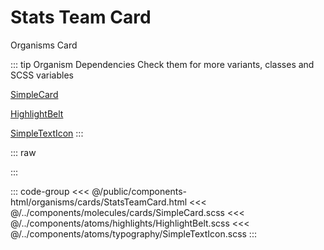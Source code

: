 # Stats Team Card
<Badge type="tip">Organisms</Badge> <Badge type="info">Card</Badge>

::: tip Organism Dependencies
Check them for more variants, classes and SCSS variables

[SimpleCard](/molecules/cards/SimpleCard)

[HighlightBelt](/atoms/highlights/HighlightBelt)

[SimpleTextIcon](/atoms/typography/SimpleTextIcon)
:::


::: raw
<div class="dev-section">
    <!--@include: ../../public/components-html/organisms/cards/StatsTeamCard.html -->
</div>
:::

::: code-group
<<< @/public/components-html/organisms/cards/StatsTeamCard.html
<<< @/../components/molecules/cards/SimpleCard.scss
<<< @/../components/atoms/highlights/HighlightBelt.scss
<<< @/../components/atoms/typography/SimpleTextIcon.scss
:::

<style lang="scss">
@import "docs/theme.scss"

$highlight-belt-size: 3em;
$highlight-belt-color: $secondary-color;
$simple-card-color: $primary-color;

@import "components/molecules/cards/SimpleCard.scss";
@import "components/atoms/highlights/HighlightBelt.scss";
@import "components/atoms/typography/SimpleTextIcon.scss";
</style>